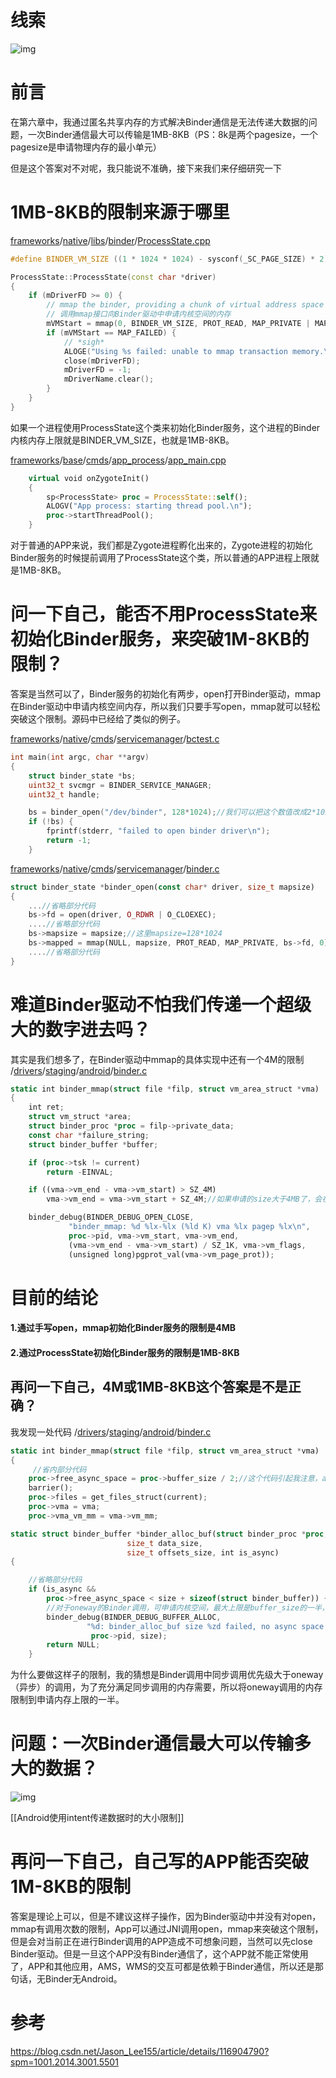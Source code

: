 # 线索

![img](https://cdn.jsdelivr.net/gh/wp3355168/Typora-Picgo-Gitee/img/20210628112717.png)



# 前言

在第六章中，我通过匿名共享内存的方式解决Binder通信是无法传递大数据的问题，一次Binder通信最大可以传输是1MB-8KB（PS：8k是两个pagesize，一个pagesize是申请物理内存的最小单元）

但是这个答案对不对呢，我只能说不准确，接下来我们来仔细研究一下

# 1MB-8KB的限制来源于哪里

[frameworks](https://links.jianshu.com/go?to=http%3A%2F%2Fandroidxref.com%2F9.0.0_r3%2Fxref%2Fframeworks%2F)/[native](https://links.jianshu.com/go?to=http%3A%2F%2Fandroidxref.com%2F9.0.0_r3%2Fxref%2Fframeworks%2Fnative%2F)/[libs](https://links.jianshu.com/go?to=http%3A%2F%2Fandroidxref.com%2F9.0.0_r3%2Fxref%2Fframeworks%2Fnative%2Flibs%2F)/[binder](https://links.jianshu.com/go?to=http%3A%2F%2Fandroidxref.com%2F9.0.0_r3%2Fxref%2Fframeworks%2Fnative%2Flibs%2Fbinder%2F)/[ProcessState.cpp](https://links.jianshu.com/go?to=http%3A%2F%2Fandroidxref.com%2F9.0.0_r3%2Fxref%2Fframeworks%2Fnative%2Flibs%2Fbinder%2FProcessState.cpp)



```cpp
#define BINDER_VM_SIZE ((1 * 1024 * 1024) - sysconf(_SC_PAGE_SIZE) * 2)//这里的限制是1MB-4KB*2

ProcessState::ProcessState(const char *driver)
{
    if (mDriverFD >= 0) {
        // mmap the binder, providing a chunk of virtual address space to receive transactions.
        // 调用mmap接口向Binder驱动中申请内核空间的内存
        mVMStart = mmap(0, BINDER_VM_SIZE, PROT_READ, MAP_PRIVATE | MAP_NORESERVE, mDriverFD, 0);
        if (mVMStart == MAP_FAILED) {
            // *sigh*
            ALOGE("Using %s failed: unable to mmap transaction memory.\n", mDriverName.c_str());
            close(mDriverFD);
            mDriverFD = -1;
            mDriverName.clear();
        }
    }
}
```

如果一个进程使用ProcessState这个类来初始化Binder服务，这个进程的Binder内核内存上限就是BINDER_VM_SIZE，也就是1MB-8KB。

[frameworks](https://links.jianshu.com/go?to=http%3A%2F%2Fandroidxref.com%2F9.0.0_r3%2Fxref%2Fframeworks%2F)/[base](https://links.jianshu.com/go?to=http%3A%2F%2Fandroidxref.com%2F9.0.0_r3%2Fxref%2Fframeworks%2Fbase%2F)/[cmds](https://links.jianshu.com/go?to=http%3A%2F%2Fandroidxref.com%2F9.0.0_r3%2Fxref%2Fframeworks%2Fbase%2Fcmds%2F)/[app_process](https://links.jianshu.com/go?to=http%3A%2F%2Fandroidxref.com%2F9.0.0_r3%2Fxref%2Fframeworks%2Fbase%2Fcmds%2Fapp_process%2F)/[app_main.cpp](https://links.jianshu.com/go?to=http%3A%2F%2Fandroidxref.com%2F9.0.0_r3%2Fxref%2Fframeworks%2Fbase%2Fcmds%2Fapp_process%2Fapp_main.cpp)



```rust
    virtual void onZygoteInit()
    {
        sp<ProcessState> proc = ProcessState::self();
        ALOGV("App process: starting thread pool.\n");
        proc->startThreadPool();
    }
```

对于普通的APP来说，我们都是Zygote进程孵化出来的，Zygote进程的初始化Binder服务的时候提前调用了ProcessState这个类，所以普通的APP进程上限就是1MB-8KB。

# 问一下自己，能否不用ProcessState来初始化Binder服务，来突破1M-8KB的限制？

答案是当然可以了，Binder服务的初始化有两步，open打开Binder驱动，mmap在Binder驱动中申请内核空间内存，所以我们只要手写open，mmap就可以轻松突破这个限制。源码中已经给了类似的例子。

[frameworks](https://links.jianshu.com/go?to=http%3A%2F%2Fandroidxref.com%2F9.0.0_r3%2Fxref%2Fframeworks%2F)/[native](https://links.jianshu.com/go?to=http%3A%2F%2Fandroidxref.com%2F9.0.0_r3%2Fxref%2Fframeworks%2Fnative%2F)/[cmds](https://links.jianshu.com/go?to=http%3A%2F%2Fandroidxref.com%2F9.0.0_r3%2Fxref%2Fframeworks%2Fnative%2Fcmds%2F)/[servicemanager](https://links.jianshu.com/go?to=http%3A%2F%2Fandroidxref.com%2F9.0.0_r3%2Fxref%2Fframeworks%2Fnative%2Fcmds%2Fservicemanager%2F)/[bctest.c](https://links.jianshu.com/go?to=http%3A%2F%2Fandroidxref.com%2F9.0.0_r3%2Fxref%2Fframeworks%2Fnative%2Fcmds%2Fservicemanager%2Fbctest.c)



```cpp
int main(int argc, char **argv)
{
    struct binder_state *bs;
    uint32_t svcmgr = BINDER_SERVICE_MANAGER;
    uint32_t handle;

    bs = binder_open("/dev/binder", 128*1024);//我们可以把这个数值改成2*1024*1024就可以突破这个限制了
    if (!bs) {
        fprintf(stderr, "failed to open binder driver\n");
        return -1;
    }
```

[frameworks](https://links.jianshu.com/go?to=http%3A%2F%2Fandroidxref.com%2F9.0.0_r3%2Fxref%2Fframeworks%2F)/[native](https://links.jianshu.com/go?to=http%3A%2F%2Fandroidxref.com%2F9.0.0_r3%2Fxref%2Fframeworks%2Fnative%2F)/[cmds](https://links.jianshu.com/go?to=http%3A%2F%2Fandroidxref.com%2F9.0.0_r3%2Fxref%2Fframeworks%2Fnative%2Fcmds%2F)/[servicemanager](https://links.jianshu.com/go?to=http%3A%2F%2Fandroidxref.com%2F9.0.0_r3%2Fxref%2Fframeworks%2Fnative%2Fcmds%2Fservicemanager%2F)/[binder.c](https://links.jianshu.com/go?to=http%3A%2F%2Fandroidxref.com%2F9.0.0_r3%2Fxref%2Fframeworks%2Fnative%2Fcmds%2Fservicemanager%2Fbinder.c)



```rust
struct binder_state *binder_open(const char* driver, size_t mapsize)
{
    ...//省略部分代码
    bs->fd = open(driver, O_RDWR | O_CLOEXEC);
    ....//省略部分代码
    bs->mapsize = mapsize;//这里mapsize=128*1024
    bs->mapped = mmap(NULL, mapsize, PROT_READ, MAP_PRIVATE, bs->fd, 0);
    ....//省略部分代码
}
```

# 难道Binder驱动不怕我们传递一个超级大的数字进去吗？

其实是我们想多了，在Binder驱动中mmap的具体实现中还有一个4M的限制
 /[drivers](https://links.jianshu.com/go?to=http%3A%2F%2Fandroidxref.com%2Fkernel_3.18%2Fxref%2Fdrivers%2F)/[staging](https://links.jianshu.com/go?to=http%3A%2F%2Fandroidxref.com%2Fkernel_3.18%2Fxref%2Fdrivers%2Fstaging%2F)/[android](https://links.jianshu.com/go?to=http%3A%2F%2Fandroidxref.com%2Fkernel_3.18%2Fxref%2Fdrivers%2Fstaging%2Fandroid%2F)/[binder.c](https://links.jianshu.com/go?to=http%3A%2F%2Fandroidxref.com%2Fkernel_3.18%2Fxref%2Fdrivers%2Fstaging%2Fandroid%2Fbinder.c)



```rust
static int binder_mmap(struct file *filp, struct vm_area_struct *vma)
{
    int ret;
    struct vm_struct *area;
    struct binder_proc *proc = filp->private_data;
    const char *failure_string;
    struct binder_buffer *buffer;

    if (proc->tsk != current)
        return -EINVAL;

    if ((vma->vm_end - vma->vm_start) > SZ_4M)
        vma->vm_end = vma->vm_start + SZ_4M;//如果申请的size大于4MB了，会在驱动中被修改成4MB

    binder_debug(BINDER_DEBUG_OPEN_CLOSE,
             "binder_mmap: %d %lx-%lx (%ld K) vma %lx pagep %lx\n",
             proc->pid, vma->vm_start, vma->vm_end,
             (vma->vm_end - vma->vm_start) / SZ_1K, vma->vm_flags,
             (unsigned long)pgprot_val(vma->vm_page_prot));
```

# 目前的结论

#### 1.通过手写open，mmap初始化Binder服务的限制是4MB

#### 2.通过ProcessState初始化Binder服务的限制是1MB-8KB

## 再问一下自己，4M或1MB-8KB这个答案是不是正确？

我发现一处代码
 /[drivers](https://links.jianshu.com/go?to=http%3A%2F%2Fandroidxref.com%2Fkernel_3.18%2Fxref%2Fdrivers%2F)/[staging](https://links.jianshu.com/go?to=http%3A%2F%2Fandroidxref.com%2Fkernel_3.18%2Fxref%2Fdrivers%2Fstaging%2F)/[android](https://links.jianshu.com/go?to=http%3A%2F%2Fandroidxref.com%2Fkernel_3.18%2Fxref%2Fdrivers%2Fstaging%2Fandroid%2F)/[binder.c](https://links.jianshu.com/go?to=http%3A%2F%2Fandroidxref.com%2Fkernel_3.18%2Fxref%2Fdrivers%2Fstaging%2Fandroid%2Fbinder.c)



```rust
static int binder_mmap(struct file *filp, struct vm_area_struct *vma)
{
     //省内部分代码
    proc->free_async_space = proc->buffer_size / 2;//这个代码引起我注意，async代码异步的意思
    barrier();
    proc->files = get_files_struct(current);
    proc->vma = vma;
    proc->vma_vm_mm = vma->vm_mm;
```



```rust
static struct binder_buffer *binder_alloc_buf(struct binder_proc *proc,
                          size_t data_size,
                          size_t offsets_size, int is_async)
{

    //省略部分代码
    if (is_async &&
        proc->free_async_space < size + sizeof(struct binder_buffer)) {
        //对于oneway的Binder调用，可申请内核空间，最大上限是buffer_size的一半，也就是mmap时候传递的值的一半。
        binder_debug(BINDER_DEBUG_BUFFER_ALLOC,
                 "%d: binder_alloc_buf size %zd failed, no async space left\n",
                  proc->pid, size);
        return NULL;
    }
```

为什么要做这样子的限制，我的猜想是Binder调用中同步调用优先级大于oneway（异步）的调用，为了充分满足同步调用的内存需要，所以将oneway调用的内存限制到申请内存上限的一半。

# 问题：一次Binder通信最大可以传输多大的数据？

![img](https://cdn.jsdelivr.net/gh/wp3355168/Typora-Picgo-Gitee/img/20210628112743.png)

[[Android使用intent传递数据时的大小限制]]

# 再问一下自己，自己写的APP能否突破1M-8KB的限制

答案是理论上可以，但是不建议这样子操作，因为Binder驱动中并没有对open，mmap有调用次数的限制，App可以通过JNI调用open，mmap来突破这个限制，但是会对当前正在进行Binder调用的APP造成不可想象问题，当然可以先close Binder驱动。但是一旦这个APP没有Binder通信了，这个APP就不能正常使用了，APP和其他应用，AMS，WMS的交互可都是依赖于Binder通信，所以还是那句话，无Binder无Android。


# 参考

https://blog.csdn.net/Jason_Lee155/article/details/116904790?spm=1001.2014.3001.5501


